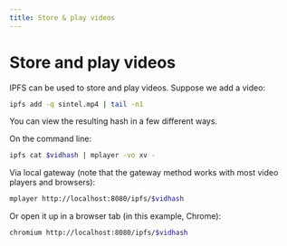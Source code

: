 ```yaml
---
title: Store & play videos
---
```


# Store and play videos

IPFS can be used to store and play videos. Suppose we add a video:

```bash
ipfs add -q sintel.mp4 | tail -n1
```

You can view the resulting hash in a few different ways.

On the command line:

```bash
ipfs cat $vidhash | mplayer -vo xv -
```

Via local gateway (note that the gateway method works with most video players and browsers):

```bash
mplayer http://localhost:8080/ipfs/$vidhash
```

Or open it up in a browser tab (in this example, Chrome):

```bash
chromium http://localhost:8080/ipfs/$vidhash
```
